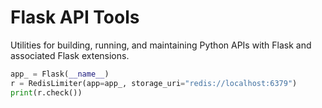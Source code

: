 # Flask API Tools
Utilities for building, running, and maintaining Python APIs with Flask and 
associated Flask extensions.

```python
app_ = Flask(__name__)
r = RedisLimiter(app=app_, storage_uri="redis://localhost:6379")
print(r.check())
```